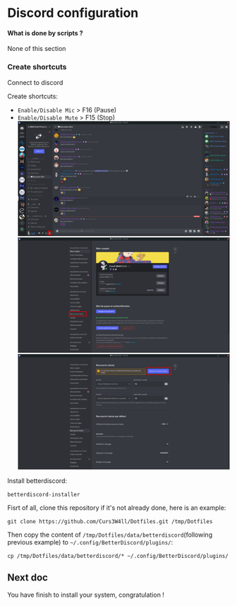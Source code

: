 # Discord configuration

#### What is done by scripts ?
None of this section

### Create shortcuts

Connect to discord

Create shortcuts:
- `Enable/Disable Mic` > F16 (Pause)
- `Enable/Disable Mute` > F15 (Stop)
![Discord settings](img/discord_settings.png)
![Discord shortcuts](img/discord_shortcuts.png)
![Discord new shortcut](img/discord_add-new.png)

Install betterdiscord:
```
betterdiscord-installer
```

Fisrt of all, clone this repository if it's not already done, here is an example:
```
git clone https://github.com/Curs3W4ll/Dotfiles.git /tmp/Dotfiles
```

Then copy the content of `/tmp/Dotfiles/data/betterdiscord`(following previous example) to `~/.config/BetterDiscord/plugins/`:
```
cp /tmp/Dotfiles/data/betterdiscord/* ~/.config/BetterDiscord/plugins/
```

## Next doc

You have finish to install your system, congratulation !
